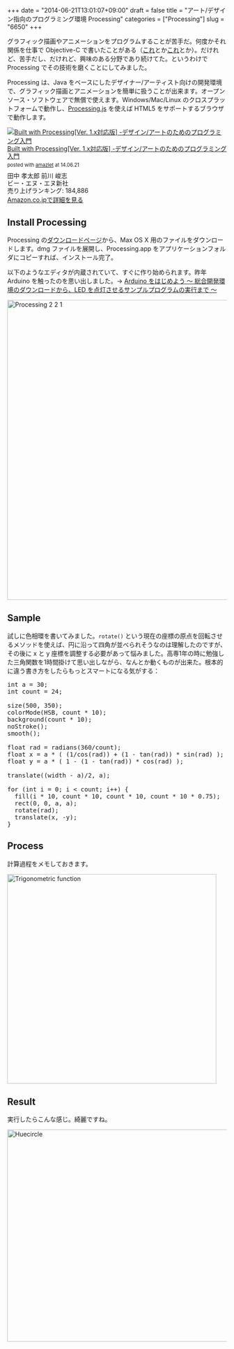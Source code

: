 +++
date = "2014-06-21T13:01:07+09:00"
draft = false
title = "アート/デザイン指向のプログラミング環境 Processing"
categories = ["Processing"]
slug = "6650"
+++

グラフィック描画やアニメーションをプログラムすることが苦手だ。何度かそれ関係を仕事で Objective-C で書いたことがある（<a href="https://itunes.apple.com/jp/app/adoresu-zhang-bao-cun/id598057806?mt=8&uo=4&at=11l3RT" target="_blank">これ</a>とか<a href="https://itunes.apple.com/jp/app/kyandikottonmachigai-tanshi/id628281619?mt=8&uo=4&at=11l3RT" target="_blank">これ</a>とか）。だけれど、苦手だし、だけれど、興味のある分野であり続けてた。というわけで Processing でその技術を磨くことにしてみました。

Processing は、Java をベースにしたデザイナー/アーティスト向けの開発環境で、グラフィック描画とアニメーションを簡単に扱うことが出来ます。オープンソース・ソフトウェアで無償で使えます。Windows/Mac/Linux のクロスプラットフォームで動作し、<a href="http://processingjs.org/" target="_blank">Processing.js</a> を使えば HTML5 をサポートするブラウザで動作します。

<div class="amazlet-box" style="margin-bottom:0px;"><div class="amazlet-image" style="float:left;margin:0px 12px 1px 0px;"><a href="http://www.amazon.co.jp/exec/obidos/ASIN/4861007070/rakuishi-22/ref=nosim/" name="amazletlink" target="_blank"><img src="http://ecx.images-amazon.com/images/I/61h0LZq-MyL._SL160_.jpg" alt="Built with Processing[Ver. 1.x対応版] -デザイン/アートのためのプログラミング入門" style="border: none;" /></a></div><div class="amazlet-info" style="line-height:120%; margin-bottom: 10px"><div class="amazlet-name" style="margin-bottom:10px;line-height:120%"><a href="http://www.amazon.co.jp/exec/obidos/ASIN/4861007070/rakuishi-22/ref=nosim/" name="amazletlink" target="_blank">Built with Processing[Ver. 1.x対応版] -デザイン/アートのためのプログラミング入門</a><div class="amazlet-powered-date" style="font-size:80%;margin-top:5px;line-height:120%">posted with <a href="http://www.amazlet.com/" title="amazlet" target="_blank">amazlet</a> at 14.06.21</div></div><div class="amazlet-detail">田中 孝太郎 前川 峻志 <br />ビー・エヌ・エヌ新社 <br />売り上げランキング: 184,886<br /></div><div class="amazlet-sub-info" style="float: left;"><div class="amazlet-link" style="margin-top: 5px"><a href="http://www.amazon.co.jp/exec/obidos/ASIN/4861007070/rakuishi-22/ref=nosim/" name="amazletlink" target="_blank">Amazon.co.jpで詳細を見る</a></div></div></div><div class="amazlet-footer" style="clear: left"></div></div>

<h2>Install Processing</h2>

Processing の<a href="https://processing.org/download/" target="_blank">ダウンロードページ</a>から、Max OS X 用のファイルをダウンロードします。dmg ファイルを展開し、Processing.app をアプリケーションフォルダにコピーすれば、インストール完了。

以下のようなエディタが内蔵されていて、すぐに作り始められます。昨年 Arduino を触ったのを思い出しました。&rarr; <a href="http://rakuishi.com/archives/5356" target="_blank">Arduino をはじめよう 〜 総合開発環境のダウンロードから、LED を点灯させるサンプルプログラムの実行まで 〜</a>

<img class="align-center" src="/images/2014/06/Processing-2.2.1.png" alt="Processing 2 2 1" title="Processing 2.2.1.png" border="0" width="728" height="687" />

<h2>Sample</h2>

試しに色相環を書いてみました。<code>rotate()</code> という現在の座標の原点を回転させるメソッドを使えば、円に沿って四角が並べられそうなのは理解したのですが、その後に x と y 座標を調整する必要があって悩みました。高専1年の時に勉強した三角関数を1時間掛けて思い出しながら、なんとか動くものが出来た。根本的に違う書き方をしたらもっとスマートになる気がする：

<pre class="prettyprint">int a = 30;
int count = 24;

size(500, 350);
colorMode(HSB, count * 10);
background(count * 10);
noStroke();
smooth();

float rad = radians(360/count);
float x = a * ( (1/cos(rad)) + (1 - tan(rad)) * sin(rad) );
float y = a * ( 1 - (1 - tan(rad)) * cos(rad) );

translate((width - a)/2, a);

for (int i = 0; i &lt; count; i++) {
  fill(i * 10, count * 10, count * 10, count * 10 * 0.75);
  rect(0, 0, a, a);
  rotate(rad);
  translate(x, -y);
}</pre>

<h2>Process</h2>

計算過程をメモしておきます。

<img class="align-center" src="/images/2014/06/trigonometric-function.jpg" alt="Trigonometric function" title="trigonometric function.jpg" border="0" width="480" height="480" />

<h2>Result</h2>

実行したらこんな感じ。綺麗ですね。

<img class="align-center" src="/images/2014/06/huecircle.png" alt="Huecircle" title="huecircle.png" border="0" width="714" height="486" />
